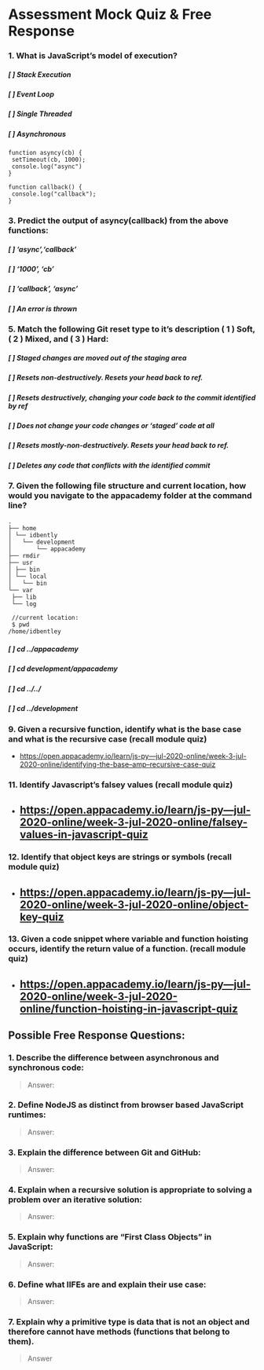 Assessment Mock Quiz & Free Response
====================================

### 1. What is JavaScript’s model of execution?

##### \[ \] Stack Execution

##### \[ \] Event Loop

##### \[ \] Single Threaded

##### \[ \] Asynchronous

    function asyncy(cb) {
     setTimeout(cb, 1000);
     console.log("async")
    }

    function callback() {
     console.log("callback");
    }

### 3. Predict the output of asyncy(callback) from the above functions:

##### \[ \] ‘async’,‘callback’

##### \[ \] ‘1000’, ‘cb’

##### \[ \] ‘callback’, ‘async’

##### \[ \] An error is thrown

### 5. Match the following Git reset type to it’s description ( **1** ) Soft, ( **2** ) Mixed, and ( **3** ) Hard:

##### \[ \] Staged changes are moved out of the staging area

##### \[ \] Resets non-destructively. Resets your head back to ref.

##### \[ \] Resets destructively, changing your code back to the commit identified by ref

##### \[ \] Does not change your code changes or ‘staged’ code at all

##### \[ \] Resets mostly-non-destructively. Resets your head back to ref.

##### \[ \] Deletes any code that conflicts with the identified commit

### 7. Given the following file structure and current location, how would you navigate to the **appacademy** folder at the command line?

    .
    ├── home
    │ └── idbently
    │   └── development
    │       └── appacademy
    ├── rmdir
    ├── usr
    │ ├── bin
    │ └── local
    │   └── bin
    └── var
     ├── lib
     └── log

     //current location:
     $ pwd
    /home/idbentley

##### \[ \] cd ../appacademy

##### \[ \] cd development/appacademy

##### \[ \] cd ../../

##### \[ \] cd ../development

### 9. Given a recursive function, identify what is the base case and what is the recursive case (recall module quiz)

-   https://open.appacademy.io/learn/js-py—jul-2020-online/week-3-jul-2020-online/identifying-the-base–amp–recursive-case-quiz

### 11. Identify Javascript’s falsey values (recall module quiz)

-   https://open.appacademy.io/learn/js-py—jul-2020-online/week-3-jul-2020-online/falsey-values-in-javascript-quiz
    --------------------------------------------------------------------------------------------------------------

### 12. Identify that object keys are strings or symbols (recall module quiz)

-   https://open.appacademy.io/learn/js-py—jul-2020-online/week-3-jul-2020-online/object-key-quiz
    ---------------------------------------------------------------------------------------------

### 13. Given a code snippet where variable and function hoisting occurs, identify the return value of a function. (recall module quiz)

-   https://open.appacademy.io/learn/js-py—jul-2020-online/week-3-jul-2020-online/function-hoisting-in-javascript-quiz
    ------------------------------------------------------------------------------------------------------------------

Possible Free Response Questions:
---------------------------------

### 1. Describe the difference between asynchronous and synchronous code:

> Answer:

### 2. Define NodeJS as distinct from browser based JavaScript runtimes:

> Answer:

### 3. Explain the difference between Git and GitHub:

> Answer:

### 4. Explain when a recursive solution is appropriate to solving a problem over an iterative solution:

> Answer:

### 5. Explain why functions are “First Class Objects” in JavaScript:

> Answer:

### 6. Define what IIFEs are and explain their use case:

> Answer:

### 7. Explain why a primitive type is data that is not an object and therefore cannot have methods (functions that belong to them).

> Answer
